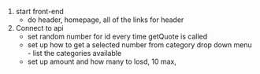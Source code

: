 1. start front-end
   - do header, homepage, all of the links for header
2. Connect to api
   - set random number for id every time getQuote is called
   - set up how to get a selected number from category drop down menu - list the categories available
   - set up amount and how many to losd, 10 max,
